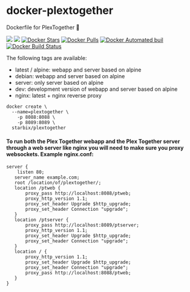 # docker-plextogether
Dockerfile for PlexTogether 🐳

[![](https://images.microbadger.com/badges/image/starbix/plextogether.svg)](https://microbadger.com/images/starbix/plextogether) [![](https://images.microbadger.com/badges/version/starbix/plextogether.svg)](https://microbadger.com/images/starbix/plextogether) [![Docker Stars](https://img.shields.io/docker/stars/starbix/plextogether.svg)](https://hub.docker.com/r/starbix/plextogether/) [![Docker Pulls](https://img.shields.io/docker/pulls/starbix/plextogether.svg)](https://hub.docker.com/r/starbix/plextogether/) [![Docker Automated buil](https://img.shields.io/docker/automated/starbix/plextogether.svg)](https://hub.docker.com/r/starbix/plextogether/) [![Docker Build Status](https://img.shields.io/docker/build/starbix/plextogether.svg)](https://hub.docker.com/r/starbix/plextogether/)

The following tags are available:

- latest / alpine: webapp and server based on alpine
- debian: webapp and server based on alpine
- server: only server based on alpine
- dev: development version of webapp and server based on alpine
- nginx: latest + nginx reverse proxy

```
docker create \
  --name=plextogether \
	-p 8088:8088 \
	-p 8089:8089 \
  starbix/plextogether
```

#### To run both the Plex Together webapp and the Plex Together server through a web server like nginx you will need to make sure you proxy websockets. Example nginx.conf:

 ```
 server {
     listen 80;
 	server_name example.com;
 	root /location/of/plextogether/;
 	location /ptweb {
 		proxy_pass http://localhost:8088/ptweb;
 	    proxy_http_version 1.1;
 	    proxy_set_header Upgrade $http_upgrade;
 	    proxy_set_header Connection "upgrade";
 	}     	
 	location /ptserver {
 		proxy_pass http://localhost:8089/ptserver;
 	    proxy_http_version 1.1;
 	    proxy_set_header Upgrade $http_upgrade;
 	    proxy_set_header Connection "upgrade";
 	}     	
 	location / {
 	    proxy_http_version 1.1;
 	    proxy_set_header Upgrade $http_upgrade;
 	    proxy_set_header Connection "upgrade";
 		proxy_pass http://localhost:8088/ptweb;
 	}
 }
```
